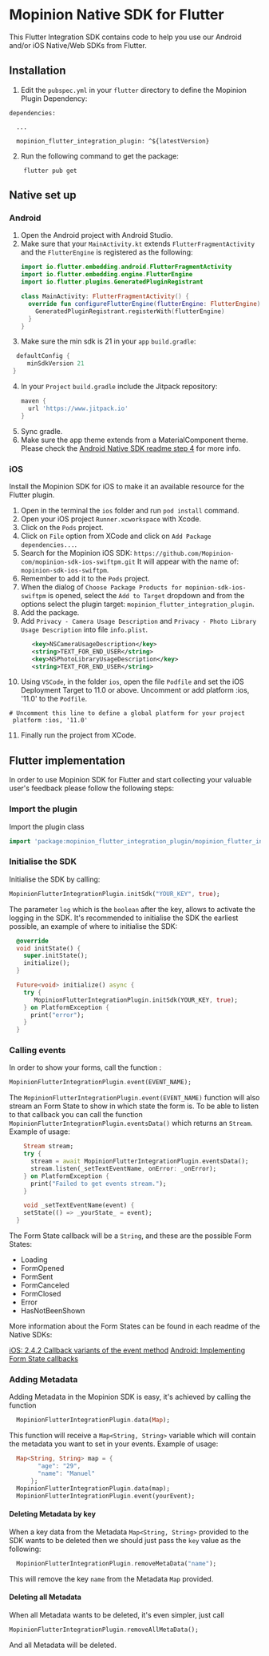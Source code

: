 # Mopinion Native SDK for Flutter 

This Flutter Integration SDK contains code to help you use our Android and/or iOS Native/Web SDKs from Flutter.


## Installation
1. Edit the `pubspec.yml` in your `flutter` directory to define the Mopinion Plugin Dependency:

```
dependencies:

  ...

  mopinion_flutter_integration_plugin: ^${latestVersion}
```

2. Run the following command to get the package:

```
    flutter pub get
```

## Native set up

### Android

   1. Open the Android project with Android Studio.
   2. Make sure that your `MainActivity.kt` extends `FlutterFragmentActivity` and the `FlutterEngine` is registered as the following:
      ```kotlin
      import io.flutter.embedding.android.FlutterFragmentActivity
      import io.flutter.embedding.engine.FlutterEngine
      import io.flutter.plugins.GeneratedPluginRegistrant

      class MainActivity: FlutterFragmentActivity() {
        override fun configureFlutterEngine(flutterEngine: FlutterEngine) {
          GeneratedPluginRegistrant.registerWith(flutterEngine)
        }
      }
      ```
   3. Make sure the min sdk is 21 in your `app` `build.gradle`:
   ```groovy
     defaultConfig {
        minSdkVersion 21
    }
   ```
   4. In your `Project` `build.gradle` include the Jitpack repository:
      ```groovy
      maven {
        url 'https://www.jitpack.io'
      }
      ```
  5. Sync gradle.
  6. Make sure the app theme extends from a MaterialComponent theme. Please check the [Android Native SDK readme step 4](https://github.com/Mopinion-com/mopinion-sdk-android#step-4) for more info. 
    

### iOS
Install the Mopinion SDK for iOS to make it an available resource for the Flutter plugin.

1. Open in the terminal the `ios` folder and run `pod install` command.
2. Open your iOS project `Runner.xcworkspace` with Xcode.
3. Click on the `Pods` project.
4. Click on `File` option from XCode and click on `Add Package dependencies...`.
5. Search for the Mopinion iOS SDK:
   `https://github.com/Mopinion-com/mopinion-sdk-ios-swiftpm.git`
   It will appear with the name of: `mopinion-sdk-ios-swiftpm`.
6. Remember to add it to the `Pods` project.
7. When the dialog of `Choose Package Products for mopinion-sdk-ios-swiftpm` is opened, select the `Add to Target` dropdown and from the options select the plugin target: `mopinion_flutter_integration_plugin`.
8. Add the package.
9. Add `Privacy - Camera Usage Description` and `Privacy - Photo Library Usage Description` into file `info.plist`.
   ```xml
      <key>NSCameraUsageDescription</key>
	  <string>TEXT_FOR_END_USER</string>
	  <key>NSPhotoLibraryUsageDescription</key>
	  <string>TEXT_FOR_END_USER</string>
   ```
10. Using `VSCode`, in the folder `ios`, open the file `Podfile` and set the iOS Deployment Target to 11.0 or above.
   Uncomment or add platform :ios, '11.0' to the `Podfile`.
   ```
   # Uncomment this line to define a global platform for your project
    platform :ios, '11.0'
   ```
11. Finally run the project from XCode.

## Flutter implementation
In order to use Mopinion SDK for Flutter and start collecting your valuable user's feedback please follow the following steps:

### Import the plugin

Import the plugin class

```dart
import 'package:mopinion_flutter_integration_plugin/mopinion_flutter_integration_plugin.dart';
```

### Initialise the SDK
Initialise the SDK by calling:
```dart
MopinionFlutterIntegrationPlugin.initSdk("YOUR_KEY", true);
```
The parameter `log` which is the `boolean` after the key, allows to activate the logging in the SDK.
It's recommended to initialise the SDK the earliest possible, an example of where to initialise the SDK:

```dart
  @override
  void initState() {
    super.initState();
    initialize();
  }

  Future<void> initialize() async {
    try {
       MopinionFlutterIntegrationPlugin.initSdk(YOUR_KEY, true);
    } on PlatformException {
      print("error");
    } 
  }
```

### Calling events
In order to show your forms, call the function :
```dart
MopinionFlutterIntegrationPlugin.event(EVENT_NAME);
```

The `MopinionFlutterIntegrationPlugin.event(EVENT_NAME)` function will also stream an Form State to show in which state the form is. To be able to listen to that callback you can call the function `MopinionFlutterIntegrationPlugin.eventsData()` which returns an `Stream`. Example of usage:

```dart
    Stream stream;
    try {
      stream = await MopinionFlutterIntegrationPlugin.eventsData();
      stream.listen(_setTextEventName, onError: _onError);
    } on PlatformException {
      print("Failed to get events stream.");
    }

    void _setTextEventName(event) {
    setState(() => _yourState_ = event);
  }
```

The Form State callback will be a `String`, and these are the possible Form States:

* Loading
* FormOpened
* FormSent
* FormCanceled
* FormClosed
* Error
* HasNotBeenShown

More information about the Form States can be found in each readme of the Native SDKs:

[iOS: 2.4.2 Callback variants of the event method](https://github.com/Mopinion-com/mopinion-sdk-ios#242-callback-variants-of-the-event-method)
[Android: Implementing Form State callbacks](https://github.com/Mopinion-com/mopinion-sdk-android#implementing-formstate-callbacks)

### Adding Metadata

Adding Metadata in the Mopinion SDK is easy, it's achieved by calling the function

```dart
  MopinionFlutterIntegrationPlugin.data(Map);
```

This function will receive a `Map<String, String>` variable which will contain the metadata you want to set in your events. Example of usage:

```dart
  Map<String, String> map = {
        "age": "29",
        "name": "Manuel"
      };
  MopinionFlutterIntegrationPlugin.data(map);
  MopinionFlutterIntegrationPlugin.event(yourEvent);
```

#### Deleting Metadata by key
When a key data from the Metadata `Map<String, String>` provided to the SDK wants to be deleted then we should just pass the `key` value as the following:

```dart
  MopinionFlutterIntegrationPlugin.removeMetaData("name");
```

This will remove the key `name` from the Metadata `Map` provided.

#### Deleting all Metadata
When all Metadata wants to be deleted, it's even simpler, just call 

```dart
MopinionFlutterIntegrationPlugin.removeAllMetaData();
```
And all Metadata will be deleted.


